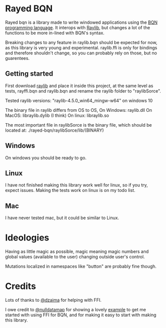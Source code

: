 # Rayed BQN
Rayed bqn is a library made to write windowed applications using the [BQN programming language](https://mlochbaum.github.io/BQN/).
It interops with [Raylib](https://github.com/raysan5/raylib), but changes a lot of the functions to be more in-lined with BQN's syntax.

Breaking changes to any feature in raylib.bqn should be expected for now, as this library is very young and experimental. 
raylib.ffi is only for bindings and therefore shouldn't change, so you can probably rely on those, but no guarentees.

## Getting started
First download [raylib](https://github.com/raysan5/raylib/releases/) and place it inside this project, at the same level as tests, rayffi.bqn and raylib.bqn and rename the raylib folder to "raylibSorce".

Tested raylib versions:
"raylib-4.5.0_win64_mingw-w64" on windows 10

The binary file in raylib differs from OS to OS,
On Windows: raylib.dll
On MacOS:   libraylib.dylib   (I think)
On linux:   libraylib.so

The most important file in raylibSorce is the binary file, which should be located at:
./rayed-bqn/raylibSorce/lib/(BINARY)

## Windows
On windows you should be ready to go.

## Linux
I have not finished making this library work well for linux, so if you try, expect issues. Making the tests work on linux is on my todo list.

## Mac
I have never tested mac, but it could be similar to Linux.

# Ideologies
Having as little magic as possible, magic meaning magic numbers and global values (available to the user) changing outside user's control.

Mutations localized in namespaces like "button" are probably fine though.
# Credits
Lots of thanks to [@dzaima](https://github.com/dzaima) for helping with FFI.

I owe credit to [@nulldatamap](https://gist.github.com/nulldatamap) for showing a lovely [example](https://gist.github.com/nulldatamap/30b10389bf91d6f25bb262da9c9e9709) to get me started with using FFI for BQN, and for making it easy to start with making this library.